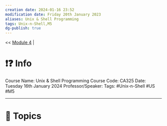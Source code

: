 ```yaml
---
creation date: 2024-01-16 23:52
modification date: Friday 20th January 2023
aliases: Unix & Shell Programming
tags: Unix-n-Shell,M5
dg-publish: true
---
```

<< [Module 4](Sem_6/Unix_&_Shell_Programming/Notes/Module_4.md)  | 

# ❗❓ Info
Course Name: Unix & Shell Programming
Course Code: CA325
Date: Tuesday 16th January 2024
Professor/Speaker: 
Tags: #Unix-n-Shell #US #M5

---
# 📃 Topics